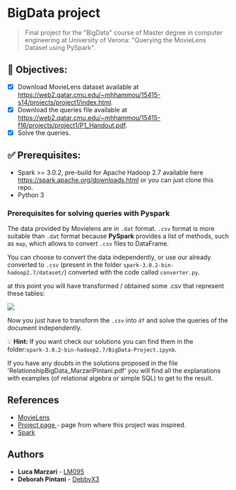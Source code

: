 # BigData project

>Final project for the "BigData" course of Master degree in computer engineering at University of Verona: "Querying the MovieLens Dataset using PySpark".
>
## :memo: Objectives:
- [x] Download MovieLens dataset available at https://web2.qatar.cmu.edu/~mhhammou/15415-s14/projects/project1/index.html. 
- [x] Download the queries file available at https://web2.qatar.cmu.edu/~mhhammou/15415-f16/projects/project1/P1_Handout.pdf.
- [x] Solve the queries.

## :white_check_mark: Prerequisites:

- Spark >= 3.0.2, pre-build for Apache Hadoop 2.7 available here https://spark.apache.org/downloads.html or you can just clone this repo.
- Python 3

### Prerequisites for solving queries with Pyspark
The data provided by Movielens are in `.dat` format. `.csv` format is more suitable than `.dat` format because **PySpark** provides a list of methods, such as `map`, which allows to convert `.csv` files to DataFrame.

You can choose to convert the data independently, or use our already converted to `.csv` (present in the folder `spark-3.0.2-bin-hadoop2.7/dataset/`) converted with the code called `converter.py`.

at this point you will have transformed / obtained some .csv that represent these tables:


![](https://i.imgur.com/HMnzQGd.png)

Now you just have to transform the `.csv` into `df` and solve the queries of the document independently.

:bulb: **Hint:** If you want check our solutions you can find them in the folder:`spark-3.0.2-bin-hadoop2.7/BigData-Project.ipynb`.

If you have any doubts in the solutions proposed in the file 'RelationshipBigData_MarzariPintani.pdf' you will find all the explanations with examples (of relational algebra or simple SQL) to get to the result.



## References

* [MovieLens](https://grouplens.org/datasets/movielens/)
* [Project page ](https://web2.qatar.cmu.edu/~mhhammou/15415-s14/projects/project1/index.html) - page from where this project was inspired.
* [Spark](https://spark.apache.org/)

## Authors
* **Luca Marzari** - [LM095](https://github.com/LM095)
* **Deborah Pintani** - [DebbyX3](https://github.com/DebbyX3)
